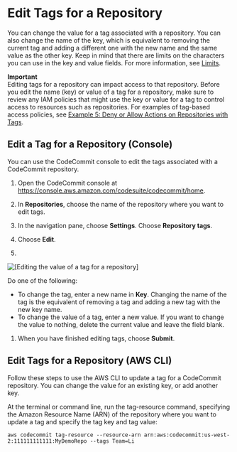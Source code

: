 # Edit Tags for a Repository<a name="how-to-tag-repository-update"></a>

You can change the value for a tag associated with a repository\. You can also change the name of the key, which is equivalent to removing the current tag and adding a different one with the new name and the same value as the other key\. Keep in mind that there are limits on the characters you can use in the key and value fields\. For more information, see [Limits](limits.md#limits-tags)\.

**Important**  
Editing tags for a repository can impact access to that repository\. Before you edit the name \(key\) or value of a tag for a repository, make sure to review any IAM policies that might use the key or value for a tag to control access to resources such as repositories\. For examples of tag\-based access policies, see [Example 5: Deny or Allow Actions on Repositories with Tags](auth-and-access-control-iam-identity-based-access-control.md#identity-based-policies-example-5)\.

## Edit a Tag for a Repository \(Console\)<a name="how-to-tag-repository-update-console"></a>

You can use the CodeCommit console to edit the tags associated with a CodeCommit repository\. 

1. Open the CodeCommit console at [https://console\.aws\.amazon\.com/codesuite/codecommit/home](https://console.aws.amazon.com/codesuite/codecommit/home)\.

1. In **Repositories**, choose the name of the repository where you want to edit tags\.

1. In the navigation pane, choose **Settings**\. Choose **Repository tags**\. 

1. Choose **Edit**\.

1.   
![\[Editing the value of a tag for a repository\]](http://docs.aws.amazon.com/codecommit/latest/userguide/images/codecommit-repository-tags-edit2.png)

   Do one of the following:
   + To change the tag, enter a new name in **Key**\. Changing the name of the tag is the equivalent of removing a tag and adding a new tag with the new key name\.
   + To change the value of a tag, enter a new value\. If you want to change the value to nothing, delete the current value and leave the field blank\.

1. When you have finished editing tags, choose **Submit**\.

## Edit Tags for a Repository \(AWS CLI\)<a name="how-to-tag-repository-update-cli"></a>

Follow these steps to use the AWS CLI to update a tag for a CodeCommit repository\. You can change the value for an existing key, or add another key\. 

At the terminal or command line, run the tag\-resource command, specifying the Amazon Resource Name \(ARN\) of the repository where you want to update a tag and specify the tag key and tag value:

```
aws codecommit tag-resource --resource-arn arn:aws:codecommit:us-west-2:111111111111:MyDemoRepo --tags Team=Li
```